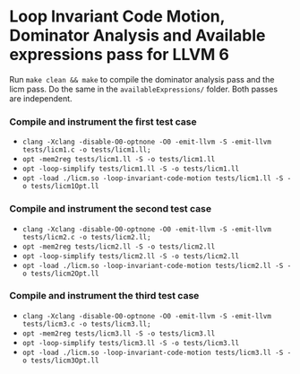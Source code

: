 Loop Invariant Code Motion, Dominator Analysis and Available expressions pass for LLVM 6
==========================================

Run `make clean && make` to compile the dominator analysis pass and the licm pass.
Do the same in the `availableExpressions/` folder. Both passes are independent. 

### Compile and instrument the first test case

* `clang -Xclang -disable-O0-optnone -O0 -emit-llvm -S -emit-llvm tests/licm1.c -o tests/licm1.ll;`
* `opt -mem2reg tests/licm1.ll -S -o tests/licm1.ll`
* `opt -loop-simplify tests/licm1.ll -S -o tests/licm1.ll`
* `opt -load ./licm.so -loop-invariant-code-motion tests/licm1.ll -S -o tests/licm1Opt.ll`


### Compile and instrument the second test case

* `clang -Xclang -disable-O0-optnone -O0 -emit-llvm -S -emit-llvm tests/licm2.c -o tests/licm2.ll;`
* `opt -mem2reg tests/licm2.ll -S -o tests/licm2.ll`
* `opt -loop-simplify tests/licm2.ll -S -o tests/licm2.ll`
* `opt -load ./licm.so -loop-invariant-code-motion tests/licm2.ll -S -o tests/licm2Opt.ll`


### Compile and instrument the third test case

* `clang -Xclang -disable-O0-optnone -O0 -emit-llvm -S -emit-llvm tests/licm3.c -o tests/licm3.ll;`
* `opt -mem2reg tests/licm3.ll -S -o tests/licm3.ll`
* `opt -loop-simplify tests/licm3.ll -S -o tests/licm3.ll`
* `opt -load ./licm.so -loop-invariant-code-motion tests/licm3.ll -S -o tests/licm3Opt.ll`

